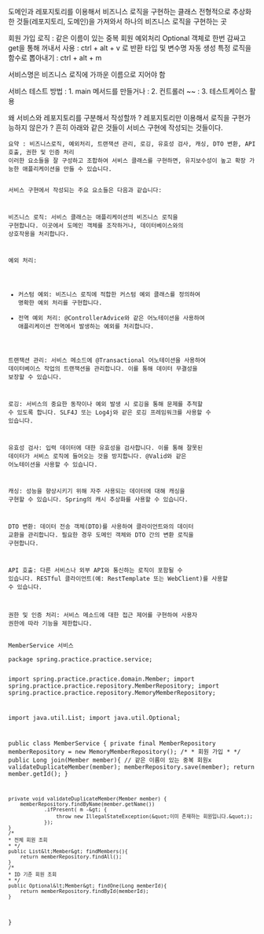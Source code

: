 <p>도메인과 레포지토리를 이용해서 비즈니스 로직을 구현하는 클래스
전형적으로 추상화한 것들(레포지토리, 도메인)을 가져와서 하나의 비즈니스 로직을 구현하는 곳</p>
<p>회원 가입 로직
: 같은 이름이 있는 중복 회원 예외처리
Optional 객체로 한번 감싸고 get을 통해 꺼내서 사용
: ctrl + alt + v 로 반환 타입 및 변수명 자동 생성
특정 로직을 함수로 뽑아내기
: ctrl + alt + m</p>
<p>서비스명은 비즈니스 로직에 가까운 이름으로 지어야 함</p>
<p>서비스 테스트 방법
: 1. main 메서드를 만들거나
: 2. 컨트롤러 ~~
: 3. 테스트케이스 활용</p>
<p>왜 서비스와 레포지토리를 구분해서 작성할까 ? 레포지토리만 이용해서 로직을 구현가능하지 않은가 ?
흔히 아래와 같은 것들이 서비스 구현에 작성되는 것들이다.</p>
<pre><code class="language-text">요약 : 비즈니스로직, 예외처리, 트랜잭션 관리, 로깅, 유효성 검사, 캐싱, DTO 변환, API 호출, 권한 및 인증 처리
이러한 요소들을 잘 구성하고 조합하여 서비스 클래스를 구현하면, 유지보수성이 높고 확장 가능한 애플리케이션을 만들 수 있습니다.

서비스 구현에서 작성되는 주요 요소들은 다음과 같습니다:

비즈니스 로직: 서비스 클래스는 애플리케이션의 비즈니스 로직을 구현합니다. 이곳에서 도메인 객체를 조작하거나, 데이터베이스와의 상호작용을 처리합니다.

예외 처리:
- 커스텀 예외: 비즈니스 로직에 적합한 커스텀 예외 클래스를 정의하여 명확한 예외 처리를 구현합니다.
- 전역 예외 처리: @ControllerAdvice와 같은 어노테이션을 사용하여 애플리케이션 전역에서 발생하는 예외를 처리합니다.

트랜잭션 관리: 서비스 메소드에 @Transactional 어노테이션을 사용하여 데이터베이스 작업의 트랜잭션을 관리합니다. 이를 통해 데이터 무결성을 보장할 수 있습니다.

로깅: 서비스의 중요한 동작이나 예외 발생 시 로깅을 통해 문제를 추적할 수 있도록 합니다. SLF4J 또는 Log4j와 같은 로깅 프레임워크를 사용할 수 있습니다.

유효성 검사: 입력 데이터에 대한 유효성을 검사합니다. 이를 통해 잘못된 데이터가 서비스 로직에 들어오는 것을 방지합니다. @Valid와 같은 어노테이션을 사용할 수 있습니다.

캐싱: 성능을 향상시키기 위해 자주 사용되는 데이터에 대해 캐싱을 구현할 수 있습니다. Spring의 캐시 추상화를 사용할 수 있습니다.

DTO 변환: 데이터 전송 객체(DTO)를 사용하여 클라이언트와의 데이터 교환을 관리합니다. 필요한 경우 도메인 객체와 DTO 간의 변환 로직을 구현합니다.

API 호출: 다른 서비스나 외부 API와 통신하는 로직이 포함될 수 있습니다. RESTful 클라이언트(예: RestTemplate 또는 WebClient)를 사용할 수 있습니다.

권한 및 인증 처리: 서비스 메소드에 대한 접근 제어를 구현하여 사용자 권한에 따라 기능을 제한합니다.</code></pre>
<p><code>MemberService 서비스</code></p>
<pre><code class="language-java">package spring.practice.practice.service;

import spring.practice.practice.domain.Member;
import spring.practice.practice.repository.MemberRepository;
import spring.practice.practice.repository.MemoryMemberRepository;

import java.util.List;
import java.util.Optional;

public class MemberService {
    private final MemberRepository memberRepository = new MemoryMemberRepository();
    /*
    * 회원 가입
    * */
    public Long join(Member member){
        // 같은 이름이 있는 중복 회원x
        validateDuplicateMember(member);
        memberRepository.save(member);
        return member.getId();
    }

    private void validateDuplicateMember(Member member) {
        memberRepository.findByName(member.getName())
                .ifPresent( m -&gt; {
                    throw new IllegalStateException(&quot;이미 존재하는 회원입니다.&quot;);
                });
    }
    /*
    * 전체 회원 조회
    * */
    public List&lt;Member&gt; findMembers(){
        return memberRepository.findAll();
    }
    /*
    * ID 기준 회원 조회
    * */
    public Optional&lt;Member&gt; findOne(Long memberId){
        return memberRepository.findById(memberId);
    }
}</code></pre>